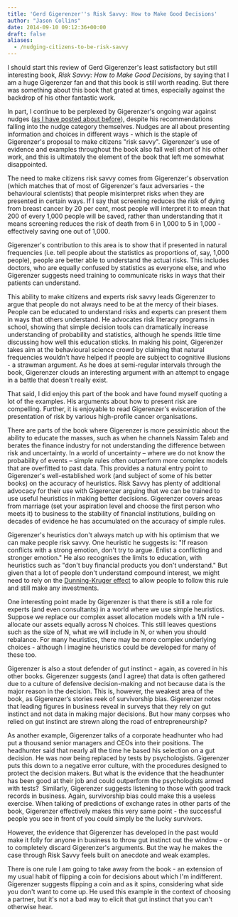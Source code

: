 ```yaml
---
title: 'Gerd Gigerenzer''s Risk Savvy: How to Make Good Decisions'
author: "Jason Collins"
date: 2014-09-10 09:12:36+00:00
draft: false
aliases:
  - /nudging-citizens-to-be-risk-savvy
---
```


I should start this review of Gerd Gigerenzer's least satisfactory but still interesting book, *Risk Savvy: How to Make Good Decisions*, by saying that I am a huge Gigerenzer fan and that this book is still worth reading. But there was something about this book that grated at times, especially against the backdrop of his other fantastic work.

In part, I continue to be perplexed by Gigerenzer's ongoing war against nudges ([as I have posted about before](https://www.jasoncollins.blog/gigerenzer-versus-nudge/)), despite his recommendations falling into the nudge category themselves. Nudges are all about presenting information and choices in different ways - which is the staple of Gigerenzer's proposal to make citizens "risk savvy". Gigerenzer's use of evidence and examples throughout the book also fall well short of his other work, and this is ultimately the element of the book that left me somewhat disappointed.

The need to make citizens risk savvy comes from Gigerenzer's observation (which matches that of most of Gigerenzer's faux adversaries - the behavioural scientists) that people misinterpret risks when they are presented in certain ways. If I say that screening reduces the risk of dying from breast cancer by 20 per cent, most people will interpret it to mean that 200 of every 1,000 people will be saved, rather than understanding that it means screening reduces the risk of death from 6 in 1,000 to 5 in 1,000 - effectively saving one out of 1,000.

Gigerenzer's contribution to this area is to show that if presented in natural frequencies (i.e. tell people about the statistics as proportions of, say, 1,000 people), people are better able to understand the actual risks. This includes doctors, who are equally confused by statistics as everyone else, and who Gigerenzer suggests need training to communicate risks in ways that their patients can understand.

This ability to make citizens and experts risk savvy leads Gigerenzer to argue that people do not always need to be at the mercy of their biases. People can be educated to understand risks and experts can present them in ways that others understand. He advocates risk literacy programs in school, showing that simple decision tools can dramatically increase understanding of probability and statistics, although he spends little time discussing how well this education sticks. In making his point, Gigerenzer takes aim at the behavioural science crowd by claiming that natural frequencies wouldn't have helped if people are subject to cognitive illusions - a strawman argument. As he does at semi-regular intervals through the book, Gigerenzer clouds an interesting argument with an attempt to engage in a battle that doesn't really exist.

That said, I did enjoy this part of the book and have found myself quoting a lot of the examples. His arguments about how to present risk are compelling. Further, it is enjoyable to read Gigerenzer's evisceration of the presentation of risk by various high-profile cancer organisations.

There are parts of the book where Gigerenzer is more pessimistic about the ability to educate the masses, such as when he channels Nassim Taleb and berates the finance industry for not understanding the difference between risk and uncertainty. In a world of uncertainty – where we do not know the probability of events – simple rules often outperform more complex models that are overfitted to past data. This provides a natural entry point to Gigerenzer's well-established work (and subject of some of his better books) on the accuracy of heuristics. Risk Savvy has plenty of additional advocacy for their use with Gigerenzer arguing that we can be trained to use useful heuristics in making better decisions. Gigerenzer covers areas from marriage (set your aspiration level and choose the first person who meets it) to business to the stability of financial institutions, building on decades of evidence he has accumulated on the accuracy of simple rules.

Gigerenzer's heuristics don't always match up with his optimism that we can make people risk savvy. One heuristic he suggests is: "If reason conflicts with a strong emotion, don't try to argue. Enlist a conflicting and stronger emotion." He also recognises the limits to education, with heuristics such as "don't buy financial products you don't understand." But given that a lot of people don't understand compound interest, we might need to rely on the [Dunning-Kruger effect](http://en.wikipedia.org/wiki/Dunning%E2%80%93Kruger_effect) to allow people to follow this rule and still make any investments.

One interesting point made by Gigerenzer is that there is still a role for experts (and even consultants) in a world where we use simple heuristics. Suppose we replace our complex asset allocation models with a 1/N rule - allocate our assets equally across N choices. This still leaves questions such as the size of N, what we will include in N, or when you should rebalance. For many heuristics, there may be more complex underlying choices - although I imagine heuristics could be developed for many of these too.

Gigerenzer is also a stout defender of gut instinct - again, as covered in his other books. Gigerenzer suggests (and I agree) that data is often gathered due to a culture of defensive decision-making and not because data is the major reason in the decision. This is, however, the weakest area of the book, as Gigerenzer’s stories reek of survivorship bias. Gigerenzer notes that leading figures in business reveal in surveys that they rely on gut instinct and not data in making major decisions. But how many corpses who relied on gut instinct are strewn along the road of entrepreneurship?

As another example, Gigerenzer talks of a corporate headhunter who had put a thousand senior managers and CEOs into their positions. The headhunter said that nearly all the time he based his selection on a gut decision. He was now being replaced by tests by psychologists. Gigerenzer puts this down to a negative error culture, with the procedures designed to protect the decision makers. But what is the evidence that the headhunter has been good at their job and could outperform the psychologists armed with tests?  Similarly, Gigerenzer suggests listening to those with good track records in business. Again, survivorship bias could make this a useless exercise. When talking of predictions of exchange rates in other parts of the book, Gigerenzer effectively makes this very same point - the successful people you see in front of you could simply be the lucky survivors.

However, the evidence that Gigerenzer has developed in the past would make it folly for anyone in business to throw gut instinct out the window - or to completely discard Gigerenzer's arguments. But the way he makes the case through Risk Savvy feels built on anecdote and weak examples.

There is one rule I am going to take away from the book - an extension of my usual habit of flipping a coin for decisions about which I'm indifferent. Gigerenzer suggests flipping a coin and as it spins, considering what side you don't want to come up. He used this example in the context of choosing a partner, but it's not a bad way to elicit that gut instinct that you can't otherwise hear.
